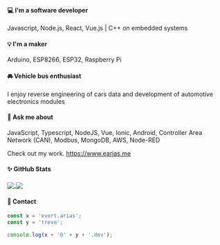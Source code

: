 #### 💻 I'm a software developer

Javascript, Node.js, React, Vue.js | C++ on embedded systems

#### 💡 I'm a maker

Arduino, ESP8266, ESP32, Raspberry Pi

#### 🚘 Vehicle bus enthusiast

I enjoy reverse engineering of cars data and development of automotive electronics modules

#### 💬 Ask me about

JavaScript, Typescript, NodeJS, Vue, Ionic, Android, Controller Area Network (CAN), Modbus, MongoDB, AWS, Node-RED

Check out my work. https://www.earias.me

#### ✨ GitHub Stats

<a href="https://github.com/evert-arias">
  <img align="center" src="https://github-readme-stats.vercel.app/api/top-langs/?username=evert-arias&hide=tex,html,css&count_private=true&theme=vue" />
</a>
<a href="https://github.com/evert-arias">
  <img align="center" src="https://github-readme-stats.vercel.app/api?username=evert-arias&show_icons=true&line_height=27&count_private=true&theme=vue" />
</a>

#### 💌 Contact
```javascript
const x = 'evert.arias';
const y = 'treve';

console.log(x + '@' + y + '.dev');
```
